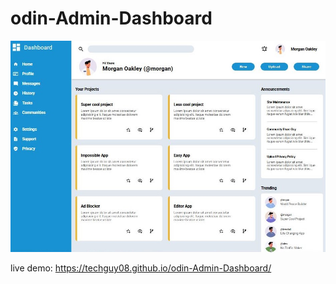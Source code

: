 # odin-Admin-Dashboard

![Design preview for the odin Admin Dashboard coding challenge](./assets/img/preview.JPG)

live demo: 
https://techguy08.github.io/odin-Admin-Dashboard/

